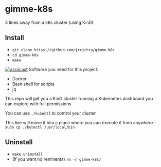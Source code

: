 # gimme-k8s
3 lines away from a k8s cluster (using KinD)

## Install
+ `git clone https://github.com/jrcichra/gimme-k8s`
+ `cd gimme-k8s`
+ `make`

[![asciicast](https://asciinema.org/a/ZxN0026uhyQYPUopBN1tbfrRH.svg)](https://asciinema.org/a/ZxN0026uhyQYPUopBN1tbfrRH)
Software you need for this project:
+ Docker
+ Bash shell for scripts
+ jq

This repo will get you a KinD cluster running a Kubernetes dashboard you can explore with full permissions

You can use `./kubectl` to control your cluster

This line will move it into a place where you can execute it from anywhere - `sudo cp ./kubectl /usr/local/bin`

## Uninstall
+ `make uninstall`
+ (If you want no reminents) `rm -r gimme-k8s/`
